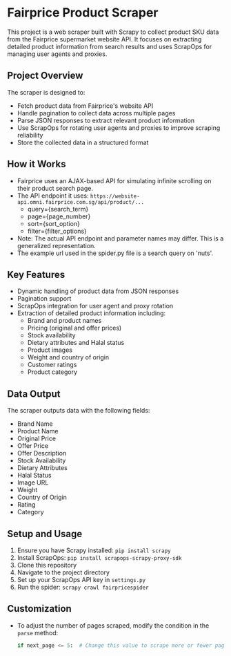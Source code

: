 # Fairprice Product Scraper

This project is a web scraper built with Scrapy to collect product SKU data from the Fairprice supermarket website API. It focuses on extracting detailed product information from search results and uses ScrapOps for managing user agents and proxies.

## Project Overview

The scraper is designed to:
- Fetch product data from Fairprice's website API
- Handle pagination to collect data across multiple pages
- Parse JSON responses to extract relevant product information
- Use ScrapOps for rotating user agents and proxies to improve scraping reliability
- Store the collected data in a structured format

## How it Works

- Fairprice uses an AJAX-based API for simulating infinite scrolling on their product search page.
- The API endpoint it uses: `https://website-api.omni.fairprice.com.sg/api/product/...`
  - query={search_term}
  - page={page_number}
  - sort={sort_option}
  - filter={filter_options}
- Note: The actual API endpoint and parameter names may differ. This is a generalized representation.
- The example url used in the spider.py file is a search query on 'nuts'.
  
## Key Features

- Dynamic handling of product data from JSON responses
- Pagination support
- ScrapOps integration for user agent and proxy rotation
- Extraction of detailed product information including:
  - Brand and product names
  - Pricing (original and offer prices)
  - Stock availability
  - Dietary attributes and Halal status
  - Product images
  - Weight and country of origin
  - Customer ratings
  - Product category

## Data Output

The scraper outputs data with the following fields:
- Brand Name
- Product Name
- Original Price
- Offer Price
- Offer Description
- Stock Availability
- Dietary Attributes
- Halal Status
- Image URL
- Weight
- Country of Origin
- Rating
- Category

## Setup and Usage

1. Ensure you have Scrapy installed: `pip install scrapy`
2. Install ScrapOps: `pip install scrapops-scrapy-proxy-sdk`
3. Clone this repository
4. Navigate to the project directory
5. Set up your ScrapOps API key in `settings.py`
6. Run the spider: `scrapy crawl fairpricespider`

## Customization

- To adjust the number of pages scraped, modify the condition in the `parse` method:
  ```python
  if next_page <= 5:  # Change this value to scrape more or fewer pages
